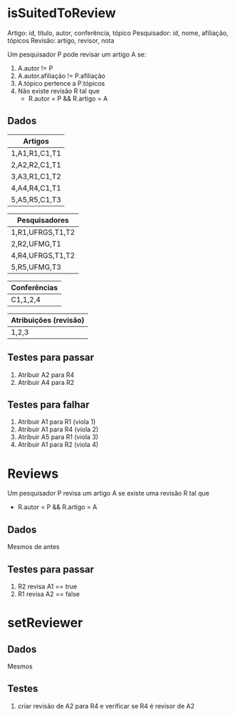 # isSuitedToReview

Artigo: id, título, autor, conferência, tópico
Pesquisador: id, nome, afiliação, tópicos
Revisão: artigo, revisor, nota

Um pesquisador P pode revisar um artigo A se:
1. A.autor != P
2. A.autor.afiliação != P.afiliação
3. A.tópico pertence a P.tópicos
4. Não existe revisão R tal que
	- R.autor = P && R.artigo = A

## Dados

Artigos |
--- |
1,A1,R1,C1,T1 |
2,A2,R2,C1,T1 |
3,A3,R1,C1,T2 |
4,A4,R4,C1,T1 |
5,A5,R5,C1,T3 |

Pesquisadores |
--- |
1,R1,UFRGS,T1,T2 |
2,R2,UFMG,T1 |
4,R4,UFRGS,T1,T2 |
5,R5,UFMG,T3 |

Conferências |
--- |
C1,1,2,4 |

Atribuições (revisão) |
--- |
1,2,3 |

## Testes para passar

1. Atribuir A2 para R4
1. Atribuir A4 para R2

## Testes para falhar

1. Atribuir A1 para R1 (viola 1)
1. Atribuir A1 para R4 (viola 2)
1. Atribuir A5 para R1 (viola 3)
1. Atribuir A1 para R2 (viola 4)

# Reviews

Um pesquisador P revisa um artigo A se existe uma revisão R tal que

- R.autor = P && R.artigo = A

## Dados

Mesmos de antes

## Testes para passar

1. R2 revisa A1 == true
1. R1 revisa A2 == false

# setReviewer

## Dados

Mesmos

## Testes

1. criar revisão de A2 para R4 e verificar se R4 é revisor de A2
